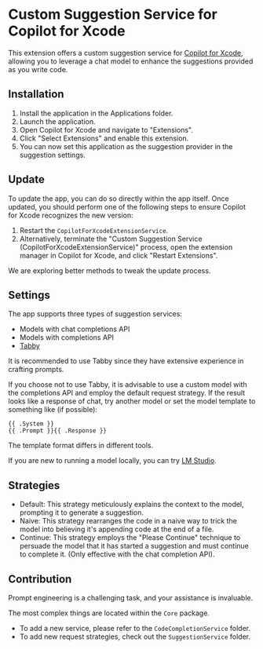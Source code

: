 #  Custom Suggestion Service for Copilot for Xcode

This extension offers a custom suggestion service for [Copilot for Xcode](https://github.com/intitni/CopilotForXcode), allowing you to leverage a chat model to enhance the suggestions provided as you write code.

## Installation

1. Install the application in the Applications folder.
2. Launch the application.
3. Open Copilot for Xcode and navigate to "Extensions".
4. Click "Select Extensions" and enable this extension.
5. You can now set this application as the suggestion provider in the suggestion settings.

## Update

To update the app, you can do so directly within the app itself. Once updated, you should perform one of the following steps to ensure Copilot for Xcode recognizes the new version:

1. Restart the `CopilotForXcodeExtensionService`.
2. Alternatively, terminate the "Custom Suggestion Service (CopilotForXcodeExtensionService)" process, open the extension manager in Copilot for Xcode, and click "Restart Extensions".

We are exploring better methods to tweak the update process.

## Settings

The app supports three types of suggestion services:

- Models with chat completions API
- Models with completions API
- [Tabby](https://tabby.tabbyml.com)

It is recommended to use Tabby since they have extensive experience in crafting prompts.

If you choose not to use Tabby, it is advisable to use a custom model with the completions API and employ the default request strategy. If the result looks like a response of chat, try another model or set the model template to something like (if possible):

```
{{ .System }}
{{ .Prompt }}{{ .Response }}
```

The template format differs in different tools.

If you are new to running a model locally, you can try [LM Studio](https://lmstudio.ai).

## Strategies

- Default: This strategy meticulously explains the context to the model, prompting it to generate a suggestion.
- Naive: This strategy rearranges the code in a naive way to trick the model into believing it's appending code at the end of a file.
- Continue: This strategy employs the "Please Continue" technique to persuade the model that it has started a suggestion and must continue to complete it. (Only effective with the chat completion API).

## Contribution

Prompt engineering is a challenging task, and your assistance is invaluable. 

The most complex things are located within the `Core` package. 

- To add a new service, please refer to the `CodeCompletionService` folder. 
- To add new request strategies, check out the `SuggestionService` folder.

